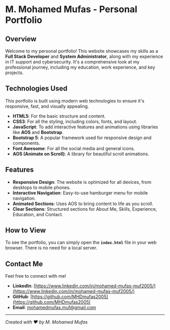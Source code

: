 # M. Mohamed Mufas - Personal Portfolio

## Overview
Welcome to my personal portfolio! This website showcases my skills as a **Full Stack Developer** and **System Administrator**, along with my experience in IT support and cybersecurity. It's a comprehensive look at my professional journey, including my education, work experience, and key projects.

## Technologies Used
This portfolio is built using modern web technologies to ensure it's responsive, fast, and visually appealing.
-   **HTML5**: For the basic structure and content.
-   **CSS3**: For all the styling, including colors, fonts, and layout.
-   **JavaScript**: To add interactive features and animations using libraries like **AOS** and **Bootstrap**.
-   **Bootstrap 5**: A popular framework used for responsive design and components.
-   **Font Awesome**: For all the social media and general icons.
-   **AOS (Animate on Scroll)**: A library for beautiful scroll animations.

## Features
-   **Responsive Design**: The website is optimized for all devices, from desktops to mobile phones.
-   **Interactive Navigation**: Easy-to-use hamburger menu for mobile navigation.
-   **Animated Sections**: Uses AOS to bring content to life as you scroll.
-   **Clear Sections**: Structured sections for About Me, Skills, Experience, Education, and Contact.

## How to View
To see the portfolio, you can simply open the **`index.html`** file in your web browser. There is no need for a local server.

## Contact Me
Feel free to connect with me!
-   **LinkedIn**: [https://www.linkedin.com/in/mohamed-mufas-muf2005/](https://www.linkedin.com/in/mohamed-mufas-muf2005/)
-   **GitHub**: [https://github.com/MHDmufas2005](https://github.com/MHDmufas2005)
-   **Email**: mohamedmufas.muf@gmail.com

---
*Created with ❤️ by M. Mohamed Mufas*

